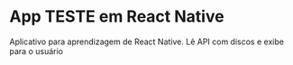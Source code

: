 # App TESTE em React Native

Aplicativo para aprendizagem de React Native.
Lê API com discos e exibe para o usuário
